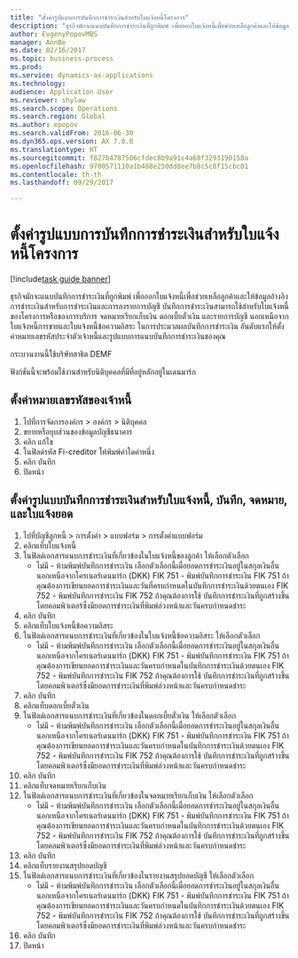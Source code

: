 ```yaml
--- 
title: "ตั้งค่ารูปแบบการบันทึกการชำระเงินสำหรับใบแจ้งหนี้โครงการ"
description: "ธุรกิจมักจะแนบบันทึกการชำระเงินที่ถูกพิมพ์ เพื่อออกใบแจ้งหนี้เพื่อช่วยเหลือลูกค้าและให้ข้อมูลอ้างอิงการชำระเงินสำหรับการชำระเงินและการลงรายการบัญชี"
author: EvgenyPopovMBS
manager: AnnBe
ms.date: 02/16/2017
ms.topic: business-process
ms.prod: 
ms.service: dynamics-ax-applications
ms.technology: 
audience: Application User
ms.reviewer: shylaw
ms.search.scope: Operations
ms.search.region: Global
ms.author: epopov
ms.search.validFrom: 2016-06-30
ms.dyn365.ops.version: AX 7.0.0
ms.translationtype: HT
ms.sourcegitcommit: f827b4787506cfdec8b9a91c4a68f3293190158a
ms.openlocfilehash: 9700571110a1b488e250dd8ee7b8c5c8f15cbc01
ms.contentlocale: th-th
ms.lasthandoff: 09/29/2017

---
```

# <a name="set-up-payment-slip-format-for-project-invoices"></a>ตั้งค่ารูปแบบการบันทึกการชำระเงินสำหรับใบแจ้งหนี้โครงการ

[!include[task guide banner](../../includes/task-guide-banner.md)]

ธุรกิจมักจะแนบบันทึกการชำระเงินที่ถูกพิมพ์ เพื่อออกใบแจ้งหนี้เพื่อช่วยเหลือลูกค้าและให้ข้อมูลอ้างอิงการชำระเงินสำหรับการชำระเงินและการลงรายการบัญชี บันทึกการชำระเงินสามารถใช้สำหรับใบแจ้งหนี้ของโครงการหรือของการบริการ จดหมายเรียกเก็บเงิน ดอกเบี้ยตั๋วเงิน และรายการบัญชี นอกเหนือจากใบแจ้งหนี้การขายและใบแจ้งหนี้ข้อความอิสระ ในการประมวลผลบันทึกการชำระเงิน อันดับแรกให้ตั้งค่าหมายเลขรหัสประจำตัวเจ้าหนี้และรูปแบบการแนบบันทึกการชำระเงินของคุณ

กระบวนงานนี้ใช้บริษัทสาธิต DEMF 

ฟังก์ชันนี้จะพร้อมใช้งานสำหรับนิติบุคคลที่มีที่อยู่หลักอยู่ในเดนมาร์ก


## <a name="set-up-a-creditor-id-number"></a>ตั้งค่าหมายเลขรหัสของเจ้าหนี้
1. ไปที่การจัดการองค์กร > องค์กร > นิติบุคคล
2. ขยายหรือยุบส่วนของข้อมูลบัญชีธนาคาร
3. คลิก แก้ไข
4. ในฟิลด์รหัส Fi-creditor ให้พิมพ์ค่าใดค่าหนึ่ง
5. คลิก บันทึก
6. ปิดหน้า

## <a name="set-up-a-payment-slip-format-for-invoices-notes-letters-and-statements"></a>ตั้งค่ารูปแบบบันทึกการชำระเงินสำหรับใบแจ้งหนี้, บันทึก, จดหมาย, และใบแจ้งยอด
1. ไปที่บัญชีลูกหนี้ > การตั้งค่า > แบบฟอร์ม > การตั้งค่าแบบฟอร์ม
2. คลิกแท็บใบแจ้งหนี้
3. ในฟิลด์เอกสารแนบการชำระเงินที่เกี่ยวข้องในใบแจ้งหนี้ของลูกค้า ให้เลือกตัวเลือก
    * ไม่มี - ห้ามพิมพ์บันทึกการชำระเงิน เลือกตัวเลือกนี้เมื่อยอดการชำระเงินอยู่ในสกุลเงินอื่นนอกเหนือจากโครเนอร์เดนมาร์ก (DKK)   FIK 751 - พิมพ์บันทึกการชำระเงิน FIK 751 ถ้าคุณต้องการเขียนยอดการชำระเงินและวันที่ครบกำหนดในบันทึกการชำระเงินด้วยตนเอง   FIK 752 - พิมพ์บันทึกการชำระเงิน FIK 752 ถ้าคุณต้องการใช้ บันทึกการชำระเงินที่ถูกสร้างขึ้นโดยคอมพิวเตอร์ซึ่งมียอดการชำระเงินที่พิมพ์ล่วงหน้าและวันครบกำหนดชำระ  
4. คลิก บันทึก
5. คลิกแท็บใบแจ้งหนี้ข้อความอิสระ
6. ในฟิลด์เอกสารแนบการชำระเงินที่เกี่ยวข้องในใบแจ้งหนี้ข้อความอิสระ ให้เลือกตัวเลือก
    * ไม่มี - ห้ามพิมพ์บันทึกการชำระเงิน เลือกตัวเลือกนี้เมื่อยอดการชำระเงินอยู่ในสกุลเงินอื่นนอกเหนือจากโครเนอร์เดนมาร์ก (DKK)   FIK 751 - พิมพ์บันทึกการชำระเงิน FIK 751 ถ้าคุณต้องการเขียนยอดการชำระเงินและวันครบกำหนดในบันทึกการชำระเงินด้วยตนเอง    FIK 752 - พิมพ์บันทึกการชำระเงิน FIK 752 ถ้าคุณต้องการใช้ บันทึกการชำระเงินที่ถูกสร้างขึ้นโดยคอมพิวเตอร์ซึ่งมียอดการชำระเงินที่พิมพ์ล่วงหน้าและวันครบกำหนดชำระ  
7. คลิก บันทึก
8. คลิกแท็บดอกเบี้ยตั๋วเงิน
9. ในฟิลด์เอกสารแนบการชำระเงินที่เกี่ยวข้องในดอกเบี้ยตั๋วเงิน ให้เลือกตัวเลือก
    * ไม่มี - ห้ามพิมพ์บันทึกการชำระเงิน เลือกตัวเลือกนี้เมื่อยอดการชำระเงินอยู่ในสกุลเงินอื่นนอกเหนือจากโครเนอร์เดนมาร์ก (DKK)   FIK 751 - พิมพ์บันทึกการชำระเงิน FIK 751 ถ้าคุณต้องการเขียนยอดการชำระเงินและวันครบกำหนดในบันทึกการชำระเงินด้วยตนเอง    FIK 752 - พิมพ์บันทึกการชำระเงิน FIK 752 ถ้าคุณต้องการใช้ บันทึกการชำระเงินที่ถูกสร้างขึ้นโดยคอมพิวเตอร์ซึ่งมียอดการชำระเงินที่พิมพ์ล่วงหน้าและวันครบกำหนดชำระ  
10. คลิก บันทึก
11. คลิกแท็บจดหมายเรียกเก็บเงิน
12. ในฟิลด์เอกสารแนบการชำระเงินที่เกี่ยวข้องในจดหมายเรียกเก็บเงิน ให้เลือกตัวเลือก
    * ไม่มี - ห้ามพิมพ์บันทึกการชำระเงิน เลือกตัวเลือกนี้เมื่อยอดการชำระเงินอยู่ในสกุลเงินอื่นนอกเหนือจากโครเนอร์เดนมาร์ก (DKK)   FIK 751 - พิมพ์บันทึกการชำระเงิน FIK 751 ถ้าคุณต้องการเขียนยอดการชำระเงินและวันครบกำหนดในบันทึกการชำระเงินด้วยตนเอง    FIK 752 - พิมพ์บันทึกการชำระเงิน FIK 752 ถ้าคุณต้องการใช้ บันทึกการชำระเงินที่ถูกสร้างขึ้นโดยคอมพิวเตอร์ซึ่งมียอดการชำระเงินที่พิมพ์ล่วงหน้าและวันครบกำหนดชำระ  
13. คลิก บันทึก
14. คลิกแท็บรายงานสรุปยอดบัญชี
15. ในฟิลด์เอกสารแนบการชำระเงินที่เกี่ยวข้องในรายงานสรุปยอดบัญชี ให้เลือกตัวเลือก
    * ไม่มี - ห้ามพิมพ์บันทึกการชำระเงิน เลือกตัวเลือกนี้เมื่อยอดการชำระเงินอยู่ในสกุลเงินอื่นนอกเหนือจากโครเนอร์เดนมาร์ก (DKK)   FIK 751 - พิมพ์บันทึกการชำระเงิน FIK 751 ถ้าคุณต้องการเขียนยอดการชำระเงินและวันครบกำหนดในบันทึกการชำระเงินด้วยตนเอง    FIK 752 - พิมพ์บันทึกการชำระเงิน FIK 752 ถ้าคุณต้องการใช้ บันทึกการชำระเงินที่ถูกสร้างขึ้นโดยคอมพิวเตอร์ซึ่งมียอดการชำระเงินที่พิมพ์ล่วงหน้าและวันครบกำหนดชำระ  
16. คลิก บันทึก
17. ปิดหน้า


